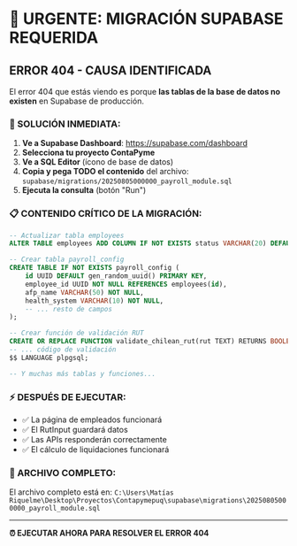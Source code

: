# 🚨 URGENTE: MIGRACIÓN SUPABASE REQUERIDA

## **ERROR 404 - CAUSA IDENTIFICADA**

El error 404 que estás viendo es porque **las tablas de la base de datos no existen** en Supabase de producción.

### **🔧 SOLUCIÓN INMEDIATA:**

1. **Ve a Supabase Dashboard**: https://supabase.com/dashboard
2. **Selecciona tu proyecto ContaPyme** 
3. **Ve a SQL Editor** (ícono de base de datos)
4. **Copia y pega TODO el contenido** del archivo:
   `supabase/migrations/20250805000000_payroll_module.sql`
5. **Ejecuta la consulta** (botón "Run")

### **📋 CONTENIDO CRÍTICO DE LA MIGRACIÓN:**

```sql
-- Actualizar tabla employees
ALTER TABLE employees ADD COLUMN IF NOT EXISTS status VARCHAR(20) DEFAULT 'active';

-- Crear tabla payroll_config
CREATE TABLE IF NOT EXISTS payroll_config (
    id UUID DEFAULT gen_random_uuid() PRIMARY KEY,
    employee_id UUID NOT NULL REFERENCES employees(id),
    afp_name VARCHAR(50) NOT NULL,
    health_system VARCHAR(10) NOT NULL,
    -- ... resto de campos
);

-- Crear función de validación RUT
CREATE OR REPLACE FUNCTION validate_chilean_rut(rut TEXT) RETURNS BOOLEAN AS $$
-- ... código de validación
$$ LANGUAGE plpgsql;

-- Y muchas más tablas y funciones...
```

### **⚡ DESPUÉS DE EJECUTAR:**

- ✅ La página de empleados funcionará
- ✅ El RutInput guardará datos
- ✅ Las APIs responderán correctamente  
- ✅ El cálculo de liquidaciones funcionará

### **🎯 ARCHIVO COMPLETO:**

El archivo completo está en:
`C:\Users\Matías Riquelme\Desktop\Proyectos\Contapymepuq\supabase\migrations\20250805000000_payroll_module.sql`

---

**⏰ EJECUTAR AHORA PARA RESOLVER EL ERROR 404**